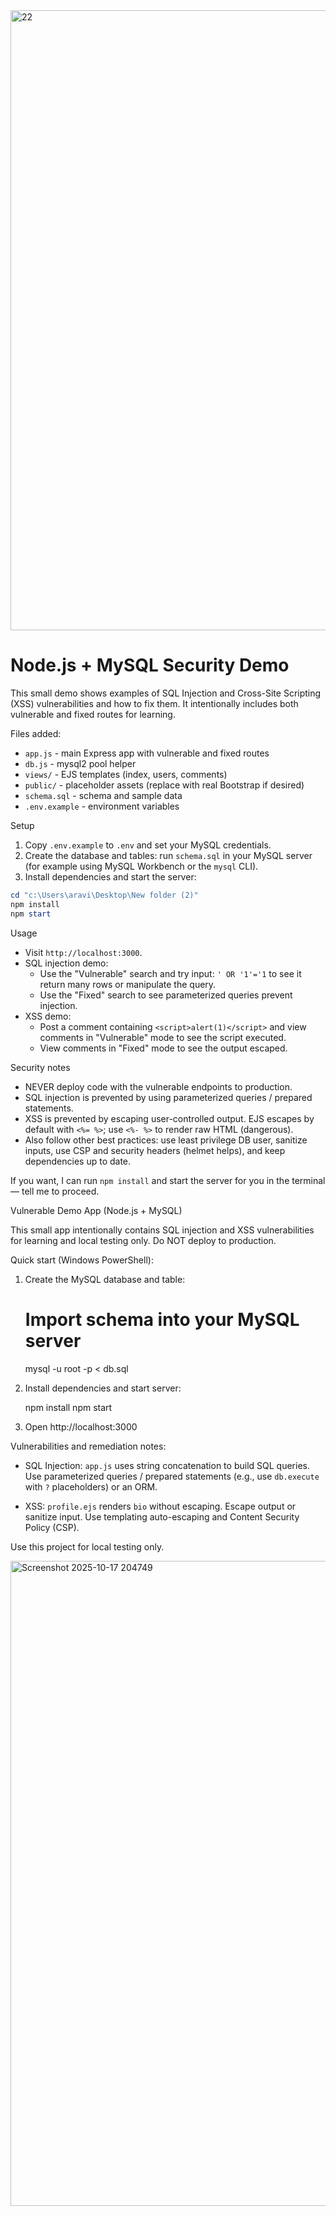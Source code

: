 
<img width="1920" height="992" alt="22" src="https://github.com/user-attachments/assets/e51da25b-5444-4b8f-9779-ade3cf6a9e6b" />


# Node.js + MySQL Security Demo

This small demo shows examples of SQL Injection and Cross-Site Scripting (XSS) vulnerabilities and how to fix them. It intentionally includes both vulnerable and fixed routes for learning.

Files added:
- `app.js` - main Express app with vulnerable and fixed routes
- `db.js` - mysql2 pool helper
- `views/` - EJS templates (index, users, comments)
- `public/` - placeholder assets (replace with real Bootstrap if desired)
- `schema.sql` - schema and sample data
- `.env.example` - environment variables

Setup
1. Copy `.env.example` to `.env` and set your MySQL credentials.
2. Create the database and tables: run `schema.sql` in your MySQL server (for example using MySQL Workbench or the `mysql` CLI).
3. Install dependencies and start the server:

```powershell
cd "c:\Users\aravi\Desktop\New folder (2)"
npm install
npm start
```

Usage
- Visit `http://localhost:3000`.
- SQL injection demo:
  - Use the "Vulnerable" search and try input: `' OR '1'='1` to see it return many rows or manipulate the query.
  - Use the "Fixed" search to see parameterized queries prevent injection.
- XSS demo:
  - Post a comment containing `<script>alert(1)</script>` and view comments in "Vulnerable" mode to see the script executed.
  - View comments in "Fixed" mode to see the output escaped.

Security notes
- NEVER deploy code with the vulnerable endpoints to production.
- SQL injection is prevented by using parameterized queries / prepared statements.
- XSS is prevented by escaping user-controlled output. EJS escapes by default with `<%= %>`; use `<%- %>` to render raw HTML (dangerous).
- Also follow other best practices: use least privilege DB user, sanitize inputs, use CSP and security headers (helmet helps), and keep dependencies up to date.

If you want, I can run `npm install` and start the server for you in the terminal — tell me to proceed.


Vulnerable Demo App (Node.js + MySQL)

This small app intentionally contains SQL injection and XSS vulnerabilities for learning and local testing only. Do NOT deploy to production.

Quick start (Windows PowerShell):

1. Create the MySQL database and table:

   # Import schema into your MySQL server
   mysql -u root -p < db.sql

2. Install dependencies and start server:

   npm install
   npm start

3. Open http://localhost:3000

Vulnerabilities and remediation notes:

- SQL Injection: `app.js` uses string concatenation to build SQL queries. Use parameterized queries / prepared statements (e.g., use `db.execute` with `?` placeholders) or an ORM.

- XSS: `profile.ejs` renders `bio` without escaping. Escape output or sanitize input. Use templating auto-escaping and Content Security Policy (CSP).

Use this project for local testing only.

<img width="1920" height="1032" alt="Screenshot 2025-10-17 204749" src="https://github.com/user-attachments/assets/8339563d-6004-4b88-a9d7-7fa8008c1f91" />





